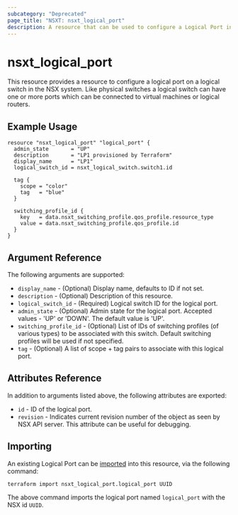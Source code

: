 ```yaml
---
subcategory: "Deprecated"
page_title: "NSXT: nsxt_logical_port"
description: A resource that can be used to configure a Logical Port in NSX.
---
```


# nsxt_logical_port

This resource provides a resource to configure a logical port on a logical switch in the NSX system. Like physical switches a logical switch can have one or more ports which can be connected to virtual machines or logical routers.

## Example Usage

```hcl
resource "nsxt_logical_port" "logical_port" {
  admin_state       = "UP"
  description       = "LP1 provisioned by Terraform"
  display_name      = "LP1"
  logical_switch_id = nsxt_logical_switch.switch1.id

  tag {
    scope = "color"
    tag   = "blue"
  }

  switching_profile_id {
    key   = data.nsxt_switching_profile.qos_profile.resource_type
    value = data.nsxt_switching_profile.qos_profile.id
  }
}
```

## Argument Reference

The following arguments are supported:

* `display_name` - (Optional) Display name, defaults to ID if not set.
* `description` - (Optional) Description of this resource.
* `logical_switch_id` - (Required) Logical switch ID for the logical port.
* `admin_state` - (Optional) Admin state for the logical port. Accepted values - 'UP' or 'DOWN'. The default value is 'UP'.
* `switching_profile_id` - (Optional) List of IDs of switching profiles (of various types) to be associated with this switch. Default switching profiles will be used if not specified.
* `tag` - (Optional) A list of scope + tag pairs to associate with this logical port.

## Attributes Reference

In addition to arguments listed above, the following attributes are exported:

* `id` - ID of the logical port.
* `revision` - Indicates current revision number of the object as seen by NSX API server. This attribute can be useful for debugging.

## Importing

An existing Logical Port can be [imported][docs-import] into this resource, via the following command:

[docs-import]: https://developer.hashicorp.com/terraform/cli/import

```shell
terraform import nsxt_logical_port.logical_port UUID
```

The above command imports the logical port named `logical_port` with the NSX id `UUID`.
